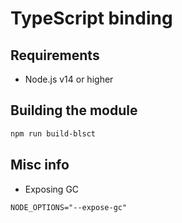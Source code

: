 # TypeScript binding

## Requirements
- Node.js v14 or higher

## Building the module

```bash
npm run build-blsct
```

## Misc info

- Exposing GC
```
NODE_OPTIONS="--expose-gc"
``` 

